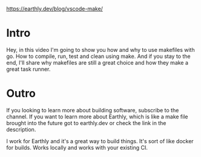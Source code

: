 https://earthly.dev/blog/vscode-make/

# Intro
Hey, in this video I'm going to show you how and why to use makefiles with go.
How to compile, run, test and clean using make.
And if you stay to the end, I'll share why makefiles are still a great choice and how they make a great task runner.


# Outro

If you looking to learn more about building software, subscribe to the channel. If you want to learn more about Earthly, which is like a make file brought into the future got to earthly.dev or check the link in the description. 

I work for Earthly and it's a great way to build things. It's sort of like docker for builds. Works locally and works with your existing CI.
